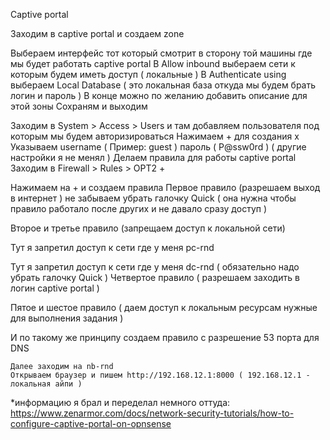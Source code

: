 Captive portal

Заходим в captive portal и создаем zone 


Выбераем интерфейс тот который смотрит в сторону той машины где мы будет работать captive portal
В Allow inbound выбераем сети к которым будем иметь доступ ( локальные )
В Authenticate using выбераем Local Database ( это локальная база откуда мы будем брать логин и пароль ) 
 В конце можно по желанию добавить описание для этой зоны
Сохраням и выходим

Заходим в System > Access > Users и там добавляем пользователя под которым мы будем авторизироваться
Нажимаем + для создания
х
Указываем username ( Пример: guest ) пароль ( P@ssw0rd ) ( другие настройки я не менял )
Делаем правила для работы captive portal
Заходим в Firewall > Rules > OPT2
+

Нажимаем на + и создаем правила
Первое правило (разрешаем выход в интернет ) не забываем убрать галочку Quick ( она нужна чтобы правило работало после других и не давало сразу доступ )


Второе и третье правило (запрещаем доступ к локальной сети)


Тут я запретил доступ к сети где у меня pc-rnd


Тут я запретил доступ к сети где у меня dc-rnd ( обязательно надо убрать галочку Quick )
Четвертое правило ( разрешаем заходить в логин captive portal )


Пятое и шестое правило ( даем доступ к локальным ресурсам нужные для выполнения задания ) 


И по такому же принципу создаем правило с разрешение 53 порта для DNS

	Далее заходим на nb-rnd
	Открываем браузер и пишем http://192.168.12.1:8000 ( 192.168.12.1 - локальная айпи )

*информацию я брал и переделал немного оттуда: https://www.zenarmor.com/docs/network-security-tutorials/how-to-configure-captive-portal-on-opnsense





